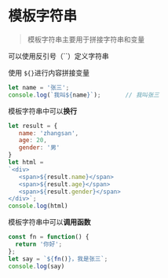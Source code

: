 # 模板字符串

> 模板字符串主要用于拼接字符串和变量

可以使用反引号（``）定义字符串

使用 `${}`进行内容拼接变量

  ```javascript
let name = '张三';
console.log(`我叫${name}`);		// 我叫张三
  ```

模板字符串中可以**换行**

  ```javascript
 let result = {
     name: 'zhangsan',
     age: 20,
     gender: '男'
 }
 let html = 
 `<div>
     <span>${result.name}</span>
     <span>${result.age}</span>
     <span>${result.gender}</span>
 </div>`;
 console.log(html)
  ```

模板字符串中可以**调用函数**

  ```javascript
const fn = function() {
    return '你好';
};
let say = `${fn()}，我是张三`;
console.log(say)
  ```
